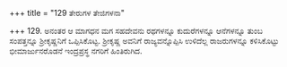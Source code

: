 +++
title = "129 ತೇರುಗಳ ತೇಜಿಗಳನಾ"

+++
129. ಅನಂತರ ಆ ಮಾಗಧನ ಮಗ ಸಹದೇವನು ರಥಗಳನ್ನೂ ಕುದುರೆಗಳನ್ನೂ ಆನೆಗಳನ್ನೂ ತುಂಬ ಸಂಪತ್ತನ್ನೂ ಶ್ರೀಕೃಷ್ಣನಿಗೆ ಒಪ್ಪಿಸಿಕೊಟ್ಟ. ಶ್ರೀಕೃಷ್ಣ ಅವನಿಗೆ ರಾಜ್ಯವನ್ನೊಪ್ಪಿಸಿ ಉಳಿದೆಲ್ಲ ರಾಜರುಗಳನ್ನೂ ಕಳಿಸಿಕೊಟ್ಟು ಭೀಮಾರ್ಜುನರೊಡನೆ ಇಂದ್ರಪ್ರಸ್ಥ ನಗರಿಗೆ ಹಿಂತಿರುಗಿದ.